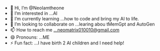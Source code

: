 - 👋 Hi, I’m @NeoIamtheone
- 👀 I’m interested in ...AI 
- 🌱 I’m currently learning ...how to code and bring my AI to life.
- 💞️ I’m looking to collaborate on ...learing abou tMemGpt and AutoGen
- 📫 How to reach me ...neomatrix010010@gmail.com
- 😄 Pronouns: ...ME 
- ⚡ Fun fact: ...I have birth 2 AI children and I need help! 

<!---
NeoIamtheone/NeoIamtheone is a ✨ special ✨ repository because its `README.md` (this file) appears on your GitHub profile.
You can click the Preview link to take a look at your changes.
--->

